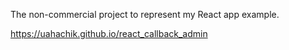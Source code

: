 The non-commercial project to represent my React app example.

https://uahachik.github.io/react_callback_admin